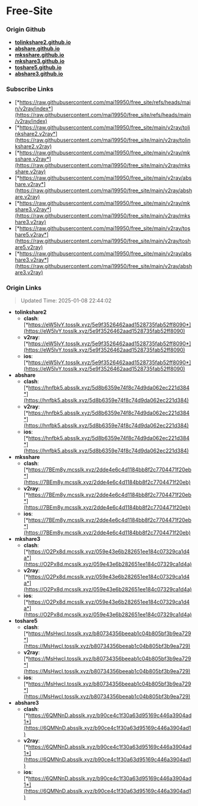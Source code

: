 # Free-Site

### Origin Github

- [**tolinkshare2.github.io**](https://github.com/tolinkshare2/tolinkshare2.github.io)
- [**abshare.github.io**](https://github.com/abshare/abshare.github.io)
- [**mksshare.github.io**](https://github.com/mksshare/mksshare.github.io)
- [**mkshare3.github.io**](https://github.com/mkshare3/mkshare3.github.io)
- [**toshare5.github.io**](https://github.com/toshare5/toshare5.github.io)
- [**abshare3.github.io**](https://github.com/abshare3/abshare3.github.io)

### Subscribe Links

- [*https://raw.githubusercontent.com/mai19950/free_site/refs/heads/main/v2ray/index*](https://raw.githubusercontent.com/mai19950/free_site/refs/heads/main/v2ray/index)
- [*https://raw.githubusercontent.com/mai19950/free_site/main/v2ray/tolinkshare2.v2ray*](https://raw.githubusercontent.com/mai19950/free_site/main/v2ray/tolinkshare2.v2ray)
- [*https://raw.githubusercontent.com/mai19950/free_site/main/v2ray/mksshare.v2ray*](https://raw.githubusercontent.com/mai19950/free_site/main/v2ray/mksshare.v2ray)
- [*https://raw.githubusercontent.com/mai19950/free_site/main/v2ray/abshare.v2ray*](https://raw.githubusercontent.com/mai19950/free_site/main/v2ray/abshare.v2ray)
- [*https://raw.githubusercontent.com/mai19950/free_site/main/v2ray/mkshare3.v2ray*](https://raw.githubusercontent.com/mai19950/free_site/main/v2ray/mkshare3.v2ray)
- [*https://raw.githubusercontent.com/mai19950/free_site/main/v2ray/toshare5.v2ray*](https://raw.githubusercontent.com/mai19950/free_site/main/v2ray/toshare5.v2ray)
- [*https://raw.githubusercontent.com/mai19950/free_site/main/v2ray/abshare3.v2ray*](https://raw.githubusercontent.com/mai19950/free_site/main/v2ray/abshare3.v2ray)

### Origin Links

> Updated Time: 2025-01-08 22:44:02

- **tolinkshare2**
  - **clash**: [*https://eW5IvY.tosslk.xyz/5e9f3526462aad1528735fab52ff8090*](https://eW5IvY.tosslk.xyz/5e9f3526462aad1528735fab52ff8090)
  - **v2ray**: [*https://eW5IvY.tosslk.xyz/5e9f3526462aad1528735fab52ff8090*](https://eW5IvY.tosslk.xyz/5e9f3526462aad1528735fab52ff8090)
  - **ios**: [*https://eW5IvY.tosslk.xyz/5e9f3526462aad1528735fab52ff8090*](https://eW5IvY.tosslk.xyz/5e9f3526462aad1528735fab52ff8090)
- **abshare**
  - **clash**: [*https://hnfbk5.absslk.xyz/5d8b6359e74f8c74d9da062ec221d384*](https://hnfbk5.absslk.xyz/5d8b6359e74f8c74d9da062ec221d384)
  - **v2ray**: [*https://hnfbk5.absslk.xyz/5d8b6359e74f8c74d9da062ec221d384*](https://hnfbk5.absslk.xyz/5d8b6359e74f8c74d9da062ec221d384)
  - **ios**: [*https://hnfbk5.absslk.xyz/5d8b6359e74f8c74d9da062ec221d384*](https://hnfbk5.absslk.xyz/5d8b6359e74f8c74d9da062ec221d384)
- **mksshare**
  - **clash**: [*https://7BEm8y.mcsslk.xyz/2dde4e6c4d1184bb8f2c7704471f20eb*](https://7BEm8y.mcsslk.xyz/2dde4e6c4d1184bb8f2c7704471f20eb)
  - **v2ray**: [*https://7BEm8y.mcsslk.xyz/2dde4e6c4d1184bb8f2c7704471f20eb*](https://7BEm8y.mcsslk.xyz/2dde4e6c4d1184bb8f2c7704471f20eb)
  - **ios**: [*https://7BEm8y.mcsslk.xyz/2dde4e6c4d1184bb8f2c7704471f20eb*](https://7BEm8y.mcsslk.xyz/2dde4e6c4d1184bb8f2c7704471f20eb)
- **mkshare3**
  - **clash**: [*https://O2Px8d.mcsslk.xyz/059e43e6b282651ee184c07329ca1d4a*](https://O2Px8d.mcsslk.xyz/059e43e6b282651ee184c07329ca1d4a)
  - **v2ray**: [*https://O2Px8d.mcsslk.xyz/059e43e6b282651ee184c07329ca1d4a*](https://O2Px8d.mcsslk.xyz/059e43e6b282651ee184c07329ca1d4a)
  - **ios**: [*https://O2Px8d.mcsslk.xyz/059e43e6b282651ee184c07329ca1d4a*](https://O2Px8d.mcsslk.xyz/059e43e6b282651ee184c07329ca1d4a)
- **toshare5**
  - **clash**: [*https://MsHwcI.tosslk.xyz/b80734356beeab1c04b805bf3b9ea729*](https://MsHwcI.tosslk.xyz/b80734356beeab1c04b805bf3b9ea729)
  - **v2ray**: [*https://MsHwcI.tosslk.xyz/b80734356beeab1c04b805bf3b9ea729*](https://MsHwcI.tosslk.xyz/b80734356beeab1c04b805bf3b9ea729)
  - **ios**: [*https://MsHwcI.tosslk.xyz/b80734356beeab1c04b805bf3b9ea729*](https://MsHwcI.tosslk.xyz/b80734356beeab1c04b805bf3b9ea729)
- **abshare3**
  - **clash**: [*https://6QMNnD.absslk.xyz/b90ce4c1f30a63d95169c446a3904ad1*](https://6QMNnD.absslk.xyz/b90ce4c1f30a63d95169c446a3904ad1)
  - **v2ray**: [*https://6QMNnD.absslk.xyz/b90ce4c1f30a63d95169c446a3904ad1*](https://6QMNnD.absslk.xyz/b90ce4c1f30a63d95169c446a3904ad1)
  - **ios**: [*https://6QMNnD.absslk.xyz/b90ce4c1f30a63d95169c446a3904ad1*](https://6QMNnD.absslk.xyz/b90ce4c1f30a63d95169c446a3904ad1)
